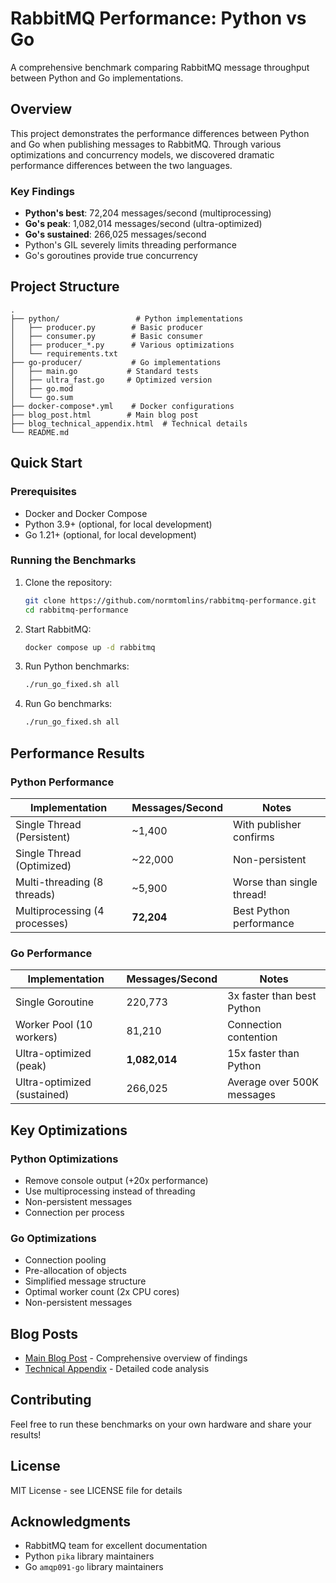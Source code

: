 # RabbitMQ Performance: Python vs Go

A comprehensive benchmark comparing RabbitMQ message throughput between Python and Go implementations.

## Overview

This project demonstrates the performance differences between Python and Go when publishing messages to RabbitMQ. Through various optimizations and concurrency models, we discovered dramatic performance differences between the two languages.

### Key Findings

- **Python's best**: 72,204 messages/second (multiprocessing)
- **Go's peak**: 1,082,014 messages/second (ultra-optimized)
- **Go's sustained**: 266,025 messages/second
- Python's GIL severely limits threading performance
- Go's goroutines provide true concurrency

## Project Structure

```
.
├── python/                 # Python implementations
│   ├── producer.py        # Basic producer
│   ├── consumer.py        # Basic consumer
│   ├── producer_*.py      # Various optimizations
│   └── requirements.txt
├── go-producer/           # Go implementations
│   ├── main.go           # Standard tests
│   ├── ultra_fast.go     # Optimized version
│   ├── go.mod
│   └── go.sum
├── docker-compose*.yml    # Docker configurations
├── blog_post.html        # Main blog post
├── blog_technical_appendix.html  # Technical details
└── README.md
```

## Quick Start

### Prerequisites

- Docker and Docker Compose
- Python 3.9+ (optional, for local development)
- Go 1.21+ (optional, for local development)

### Running the Benchmarks

1. Clone the repository:

   ```bash
   git clone https://github.com/normtomlins/rabbitmq-performance.git
   cd rabbitmq-performance
   ```

2. Start RabbitMQ:

   ```bash
   docker compose up -d rabbitmq
   ```

3. Run Python benchmarks:

   ```bash
   ./run_go_fixed.sh all
   ```

4. Run Go benchmarks:
   ```bash
   ./run_go_fixed.sh all
   ```

## Performance Results

### Python Performance

| Implementation                | Messages/Second | Notes                     |
| ----------------------------- | --------------- | ------------------------- |
| Single Thread (Persistent)    | ~1,400          | With publisher confirms   |
| Single Thread (Optimized)     | ~22,000         | Non-persistent            |
| Multi-threading (8 threads)   | ~5,900          | Worse than single thread! |
| Multiprocessing (4 processes) | **72,204**      | Best Python performance   |

### Go Performance

| Implementation              | Messages/Second | Notes                      |
| --------------------------- | --------------- | -------------------------- |
| Single Goroutine            | 220,773         | 3x faster than best Python |
| Worker Pool (10 workers)    | 81,210          | Connection contention      |
| Ultra-optimized (peak)      | **1,082,014**   | 15x faster than Python     |
| Ultra-optimized (sustained) | 266,025         | Average over 500K messages |

## Key Optimizations

### Python Optimizations

- Remove console output (+20x performance)
- Use multiprocessing instead of threading
- Non-persistent messages
- Connection per process

### Go Optimizations

- Connection pooling
- Pre-allocation of objects
- Simplified message structure
- Optimal worker count (2x CPU cores)
- Non-persistent messages

## Blog Posts

- [Main Blog Post](blog_post.html) - Comprehensive overview of findings
- [Technical Appendix](blog_technical_appendix.html) - Detailed code analysis

## Contributing

Feel free to run these benchmarks on your own hardware and share your results!

## License

MIT License - see LICENSE file for details

## Acknowledgments

- RabbitMQ team for excellent documentation
- Python `pika` library maintainers
- Go `amqp091-go` library maintainers
